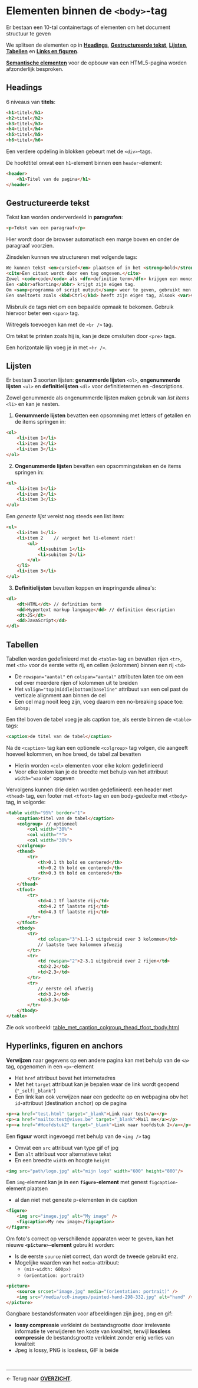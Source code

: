# Elementen binnen de `<body>`-tag

Er bestaan een 10-tal containertags of elementen om het document structuur te geven

We splitsen de elementen op in [**Headings**](#headings), [**Gestructureerde tekst**](#gestructureerde-tekst), [**Lijsten**](#lijsten), [**Tabellen**](#tabellen) en [**Links en figuren**](#hyperlinks-figuren-en-anchors).

[**Semantische elementen**](./H2b.%20Semantische%20elementen.md) voor de opbouw van een HTML5-pagina worden afzonderlijk besproken.

## Headings

6 niveaus van **titels**:

```html
<h1>titel</h1>
<h2>titel</h2>
<h3>titel</h3>
<h4>titel</h4>
<h5>titel</h5>
<h6>titel</h6>
```

Een verdere opdeling in blokken gebeurt met de `<div>`-tags.

De hoofdtitel omvat een `h1`-element binnen een `header`-element:

```html
<header>
    <h1>Titel van de pagina</h1>
</header>
```

## Gestructureerde tekst

Tekst kan worden onderverdeeld in **paragrafen**:

```html
<p>Tekst van een paragraaf</p>
```

Hier wordt door de browser automatisch een marge boven en onder de paragraaf voorzien.

Zinsdelen kunnen we structureren met volgende tags:

```html
We kunnen tekst <em>cursief</em> plaatsen of in het <strong>bold</strong> benadrukken.
<cite>Een citaat wordt door een tag omgeven.</cite>
Zowel <code>code</code> als <dfn>definitie term</dfn> krijgen een monospace font zoals courier.
Een <abbr>afkorting</abbr> krijgt zijn eigen tag.
Om <samp>programma of script output</samp> weer te geven, gebruikt men samp.
Een sneltoets zoals <kbd>Ctrl</kbd> heeft zijn eigen tag, alsook <var>variabelen of argumenten</var>.
```

Misbruik de tags niet om een bepaalde opmaak te bekomen. Gebruik hiervoor beter een `<span>` tag.

Witregels toevoegen kan met de `<br />` tag.

Om tekst te printen zoals hij is, kan je deze omsluiten door `<pre>` tags.

Een horizontale lijn voeg je in met `<hr />`.


## Lijsten

Er bestaan 3 soorten lijsten: **genummerde lijsten** `<ol>`, **ongenummerde lijsten** `<ul>` en **definitielijsten** `<dl>` voor definitietermen en -descriptions.

Zowel genummerde als ongenummerde lijsten maken gebruik van *list items* `<li>` en kan je nesten.

1) **Genummerde lijsten** bevatten een opsomming met letters of getallen en de items springen in:
```html
<ol>    
    <li>item 1</li>
    <li>item 2</li>
    <li>item 3</li>
</ol>
```

2) **Ongenummerde lijsten** bevatten een opsommingsteken en de items springen in:
```html
<ul>    
    <li>item 1</li>
    <li>item 2</li>
    <li>item 3</li>
</ul>
```

Een *geneste lijst* vereist nog steeds een list item:

```html
<ul>
    <li>item 1</li>
    <li>item 2    // vergeet het li-element niet!
        <ul>       
            <li>subitem 1</li>
            <li>subitem 2</li>    
        </ul>
    </li>
    <li>item 3</li>
</ul>
```

3) **Definitielijsten** bevatten koppen en inspringende alinea's:

```html
<dl>  
    <dt>HTML</dt> // definition term 
    <dd>Hypertext markup language</dd> // definition description
    <dt>JS</dt>
    <dd>JavaScript</dd>
</dl>
```

## Tabellen

Tabellen worden gedefinieerd met de `<table>` tag en bevatten rijen `<tr>`, met `<th>` voor de eerste vette rij, en cellen (kolommen) binnen een rij `<td>`
* De `rowspan="aantal"` en `colspan="aantal"` attributen laten toe om een cel over meerdere rijen of kolommen uit te breiden
* Het `valign="top|middle|bottom|baseline"` attribuut van een cel past de verticale alignment aan binnen de cel
* Een cel mag nooit leeg zijn, voeg daarom een no-breaking space toe: `&nbsp;`

Een titel boven de tabel voeg je als caption toe, als eerste binnen de `<table>` tags:

```html
<caption>de titel van de tabel</caption>
```

Na de `<caption>` tag kan een optionele `<colgroup>` tag volgen, die aangeeft hoeveel kolommen, en hoe breed, de tabel zal bevatten
* Hierin worden `<col>` elementen voor elke kolom gedefinieerd
* Voor elke kolom kan je de breedte met behulp van het attribuut `width="waarde"` opgeven

Vervolgens kunnen drie delen worden gedefinieerd: een header met `<thead>` tag, een footer met `<tfoot>` tag en een body-gedeelte met `<tbody>` tag, in volgorde:

```html
<table width="95%" border="1">
    <caption>titel van de tabel</caption>
    <colgroup> // optioneel
        <col width="30%">
        <col width="*">
        <col width="30%">
    </colgroup>
    <thead>
        <tr>
            <th>0.1 th bold en centered</th>
            <th>0.2 th bold en centered</th>
            <th>0.3 th bold en centered</th>
        </tr>
    </thead>
    <tfoot>
        <tr>
            <td>4.1 tf laatste rij</td>
            <td>4.2 tf laatste rij</td>
            <td>4.3 tf laatste rij</td>
        </tr>
    </tfoot>
    <tbody>
        <tr>
            <td colspan="3">1.1-3 uitgebreid over 3 kolommen</td>
            // laatste twee kolommen afwezig
        </tr>
        <tr>
            <td rowspan="2">2-3.1 uitgebreid over 2 rijen</td>
            <td>2.2</td>
            <td>2.3</td>
        </tr>
        <tr>
            // eerste cel afwezig
            <td>3.2</td>
            <td>3.3</td>
        </tr>
    </tbody>
</table>
```

Zie ook voorbeeld: [table_met_caption_colgroup_thead_tfoot_tbody.html](./HTML_templates/table_met_caption_colgroup_thead_tfoot_tbody.html)


## Hyperlinks, figuren en anchors

**Verwijzen** naar gegevens op een andere pagina kan met behulp van de `<a>` tag, opgenomen in een `<p>`-element
* Het `href` attribuut bevat het internetadres 
* Met het `target` attribuut kan je bepalen waar de link wordt geopend (`"_self|_blank"`)
* Een link kan ook verwijzen naar een gedeelte op en webpagina obv het `id`-attribuut (destination anchor) op de pagina

```html
<p><a href="test.html" target="_blank">Link naar test</a></p>
<p><a href="mailto:test@vives.be" target="_blank">Mail me</a></p>
<p><a href="#Hoofdstuk2" target="_blank">Link naar hoofdstuk 2</a></p>
```    

Een **figuur** wordt ingevoegd met behulp van de `<img />`  tag
* Omvat een `src` attribuut van type gif of jpg
* Een `alt` attribuut voor alternatieve tekst
* En een breedte `width` en hoogte `height`

```html
<img src="path/logo.jpg" alt="mijn logo" width="600" height="800"/>
```

Een `img`-element kan je in een **`figure`-element** met genest `figcaption`-element plaatsen
* al dan niet met geneste p-elementen in de caption

```html
<figure>
    <img src="image.jpg" alt="My image" />
    <figcaption>My new image</figcaption>
</figure>
```

Om foto's correct op verschillende apparaten weer te geven, kan het nieuwe **`<picture>`-element** gebruikt worden:
* Is de eerste `source` niet correct, dan wordt de tweede gebruikt enz.
* Mogelijke waarden van het `media`-attribuut:
    * `(min-width: 600px)`
    * `(orientation: portrait)`

```html
<picture>
    <source srcset="image.jpg" media="(orientation: portrait)" />
    <img src="/media/cc0-images/painted-hand-298-332.jpg" alt="hand" />
</picture>
```

Gangbare bestandsformaten voor afbeeldingen zijn jpeg, png en gif:
* **lossy compressie** verkleint de bestandsgrootte door irrelevante informatie te verwijderen ten koste van kwaliteit, terwijl **lossless compressie** de bestandsgrootte verkleint zonder enig verlies van kwaliteit 
* Jpeg is lossy, PNG is lossless, GIF is beide

<br>

---

&larr; Terug naar [**OVERZICHT**](./README.md#overview).